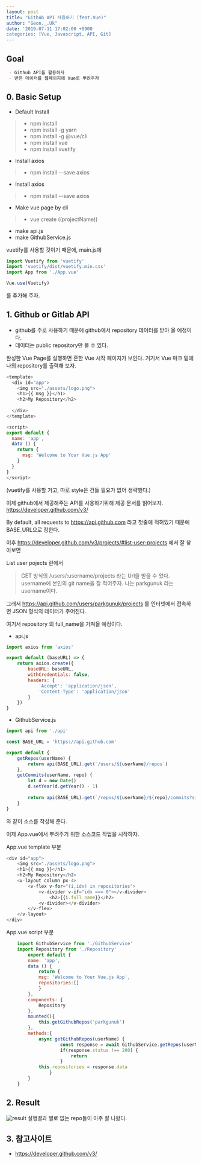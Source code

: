 ```yaml
---
layout: post
title: "Github API 사용하기 (feat.Vue)"
author: "Geon._.Uk"
date: '2019-07-11 17:02:00 +0900
categories: [Vue, Javascript, API, Git]
---
```


## Goal

```markdown
 - Github API를 활용하자
 - 받은 데이터를 웹페이지에 Vue로 뿌려주자
```

## 0. Basic Setup

- Default Install
>- npm install
>- npm install -g yarn
>- npm install -g @vue/cli
>- npm install vue
>- npm install vuetify

- Install axios
>- npm install --save axios

- Install axios
>- npm install --save axios

- Make vue page by cli
>- vue create ((projectName))

- make api.js
- make GithubService.js

vuetify를 사용할 것이기 때문에,
main.js에

```javascript
import Vuetify from 'vuetify'
import 'vuetify/dist/vuetify.min.css'
import App from './App.vue'

Vue.use(Vuetify)
```
를 추가해 주자.

## 1. Github or Gitlab API

- github를 주로 사용하기 때문에 github에서 repository 데이터를 받아 올 예정이다.
- 데이터는 public repository만 볼 수 있다.

완성한 Vue Page를 실행하면 흔한 Vue 시작 페이지가 보인다.
거기서 Vue 마크 밑에 나의 repository를 출력해 보자.

```javascript
<template>
  <div id="app">
    <img src="./assets/logo.png">
    <h1>{{ msg }}</h1>
    <h2>My Repository</h2>
    
  </div>
</template>

<script>
export default {
  name: 'app',
  data () {
    return {
      msg: 'Welcome to Your Vue.js App'
    }
  }
}
</script>
```
(vuetify를 사용할 거고, 따로 style은 건들 필요가 없어 생략했다.)

이제 github에서 제공해주는 API를 사용하기위해 제공 문서를 읽어보자.
https://developer.github.com/v3/

By default, all requests to https://api.github.com 라고 첫줄에 적혀있기 때문에 BASE_URL으로 정한다.

이후 https://developer.github.com/v3/projects/#list-user-projects 에서 잘 찾아보면 

List user pojects 란에서

> GET 방식의 /users/:username/projects 라는 Url을 받을 수 있다.
username에 본인의 git name을 잘 적어주자. 나는 parkgunuk 라는 username이다.

그래서 https://api.github.com/users/parkgunuk/projects 를 인터넷에서 접속하면 JSON 형식의 데이터가 주어진다.

여기서 repository 의 full_name을 가져올 예정이다.

- api.js
```javascript
import axios from 'axios'

export default (baseURL) => {
	return axios.create({
		baseURL: baseURL,
		withCredentials: false,
		headers: {
			'Accept': 'application/json',
			'Content-Type': 'application/json'
		}
	})
}
```
- GithubService.js
```javascript
import api from './api'

const BASE_URL = 'https://api.github.com'

export default {
	getRepos(userName) {
		return api(BASE_URL).get(`/users/${userName}/repos`)
	},
	getCommits(userName, repo) {
		let d = new Date()
		d.setYear(d.getYear() - 1)
        
        return api(BASE_URL).get(`/repos/${userName}/${repo}/commits?since=${d.toISOString()}`)
	}
}
```
와 같이 소스를 작성해 준다.

이제 App.vue에서 뿌려주기 위한 소스코드 작업을 시작하자.

App.vue template 부분
```javascript
<div id="app">
    <img src="./assets/logo.png">
    <h1>{{ msg }}</h1>
    <h2>My Repository</h2>
    <v-layout column px-4>
        <v-flex v-for="(i,idx) in repositories">
            <v-divider v-if="idx === 0"></v-divider>
                <h2>{{i.full_name}}</h2>
            <v-divider></v-divider>
        </v-flex>
    </v-layout>
</div>
```
App.vue script 부분

```javascript
    import GithubService from './GithubService'
    import Repository from './Repository'
        export default {
        name: 'app',
        data () {
            return {
            msg: 'Welcome to Your Vue.js App',
            repositories:[]
            }
        },
        components: {
            Repository
        },
        mounted(){
            this.getGithubRepos('parkgunuk')
        },
        methods:{
            async getGithubRepos(userName) {
                    const response = await GithubService.getRepos(userName)
                    if(response.status !== 200) {
                        return
                    }
            this.repositories = response.data
                }
        }
    }
```
## 2. Result
    
![result](https://codevlog.github.io/assets/img/githubAPI/result.PNG)
실행결과 별로 없는 repo들이 아주 잘 나왔다.
## 3. 참고사이트

- https://developer.github.com/v3/